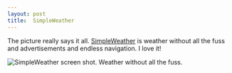 ```yaml
---
layout: post
title:  SimpleWeather
---
```

The picture really says it all. [SimpleWeather](http://www.simpleweather.com) is weather without all the fuss and advertisements and endless navigation. I love it!

![SimpleWeather screen shot. Weather without all the fuss.](http://www.myotherdrive.com/public/blueonion/Blog/simpleweather.png)
